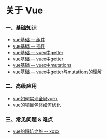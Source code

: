 # 关于 Vue

### 一、基础知识
* [vue基础 -- 组件]()
* [vue基础 -- 插件]()
* [vue基础 -- vuex中getter]()
* [vue基础 -- vuex中getter]()
* [vue基础 -- vuex中mutations]()
* [vue基础 -- vuex中getter与mutations的理解]()

### 二、高级应用
* [vue如何实现全局vuex]()
* [vue的项目包体如何优化]()

### 三、常见问题 & 难点
* [vue的踩坑之旅 -- xxxx]()

